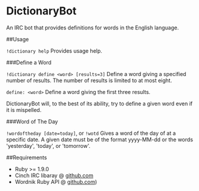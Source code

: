 DictionaryBot
=============

An IRC bot that provides definitions for words in the English language.

##Usage

`!dictionary help`
Provides usage help.

###Define a Word

`!dictionary define <word> [results=3]`
Define a word giving a specified number of results. The number of
results is limited to at most eight.

`define: <word>`
Define a word giving the first three results.

DictionaryBot will, to the best of its ability, try to define a given
word even if it is mispelled.

###Word of The Day

`!wordoftheday [date=today]`, or
`!wotd`
Gives a word of the day of at a specific date. A given date must be of the
format yyyy-MM-dd or the words 'yesterday', 'today', or 'tomorrow'.

##Requirements

* Ruby >= 1.9.0
* Cinch IRC libaray @ [github.com](https://github.com/cinchrb/cinch)
* Wordnik Ruby API @ [github.com](http://github.com/wordnik/wordnik-ruby))
